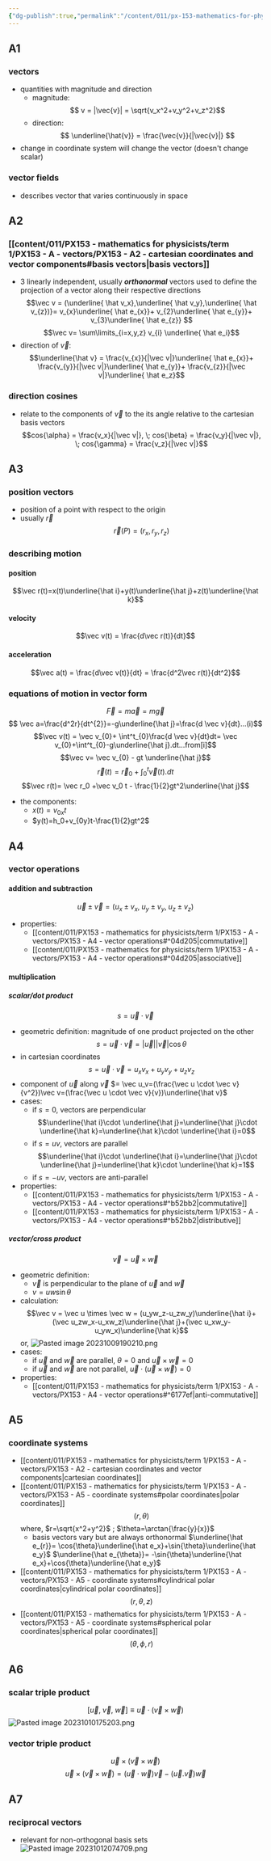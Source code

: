 ```yaml
---
{"dg-publish":true,"permalink":"/content/011/px-153-mathematics-for-physicists/term-1/px-153-a-vectors/px-153-a0/","noteIcon":"1","created":"2025-08-27T13:14:08.660+01:00","updated":"2024-11-26T19:34:24.000+00:00"}
---
```


## A1
### vectors
- quantities with magnitude and direction
	- magnitude: 
$$ v = |\vec{v}| = \sqrt{v_x^2+v_y^2+v_z^2}$$
	- direction: 
$$ \underline{\hat{v}} = \frac{\vec{v}}{|\vec{v}|} $$
- change in coordinate system will change the vector (doesn't change scalar)
### vector fields

- describes vector that varies continuously in space
## A2
### [[content/011/PX153 - mathematics for physicists/term 1/PX153 - A - vectors/PX153 - A2 - cartesian coordinates and vector components#basis vectors\|basis vectors]]
- 3 linearly independent, usually ***orthonormal*** vectors used to define the projection of a vector along their respective directions 
$$\vec v = (\underline{ \hat v_x},\underline{ \hat v_y},\underline{ \hat v_{z})}= v_{x}\underline{ \hat e_{x}}+ v_{2}\underline{ \hat e_{y}}+ v_{3}\underline{ \hat e_{z}} $$
$$\vec v= \sum\limits_{i=x,y,z} v_{i} \underline{ \hat e_i}$$
- direction of $\vec v$: 
$$\underline{\hat v} = \frac{v_{x}}{|\vec v|}\underline{ \hat e_{x}}+ \frac{v_{y}}{|\vec v|}\underline{ \hat e_{y}}+ \frac{v_{z}}{|\vec v|}\underline{ \hat e_z}$$
### direction cosines
- relate to the components of $\vec v$ to the its angle relative to the cartesian basis vectors
$$cos{\alpha} = \frac{v_x}{|\vec v|}, \; cos{\beta} = \frac{v_y}{|\vec v|}, \; cos{\gamma} = \frac{v_z}{|\vec v|}$$
## A3
### position vectors
- position of a point with respect to the origin
- usually $\vec r$
$$\vec r(P)= (r_x,r_y,r_z)$$
### describing motion
#### position
$$\vec r(t)=x(t)\underline{\hat i}+y(t)\underline{\hat j}+z(t)\underline{\hat k}$$
#### velocity
$$\vec v(t) = \frac{d\vec r(t)}{dt}$$
#### acceleration
$$\vec a(t) = \frac{d\vec v(t)}{dt} = \frac{d^2\vec r(t)}{dt^2}$$

### equations of motion in vector form

$$\vec F = m \vec a = m \vec g$$
$$ \vec a=\frac{d^2r}{dt^{2}}=-g\underline{\hat j}=\frac{d \vec v}{dt}...(i)$$
$$\vec v(t) = \vec v_{0}+ \int^t_{0}\frac{d \vec v}{dt}dt= \vec v_{0}+\int^t_{0}-g\underline{\hat j}.dt...from[i]$$
$$\vec v= \vec v_{0} - gt \underline{\hat j}$$
$$\vec r(t) = \vec r_0+\int_0^t\vec v(t).dt $$$$\vec r(t)= \vec r_0 +\vec v_0 t - \frac{1}{2}gt^2\underline{\hat j}$$
- the components:
	- $x(t)=v_{0x}t$
	- $y(t)=h_0+v_{0y}t-\frac{1}{2}gt^2$

## A4
### vector operations
#### addition and subtraction
$$\vec u \pm \vec v = (u_x\pm v_x,\; u_y\pm v_y,\; u_z\pm v_z)$$
- properties:
	- [[content/011/PX153 - mathematics for physicists/term 1/PX153 - A - vectors/PX153 - A4 - vector operations#^04d205\|commutative]]
	- [[content/011/PX153 - mathematics for physicists/term 1/PX153 - A - vectors/PX153 - A4 - vector operations#^04d205\|associative]]
#### multiplication
##### scalar/dot product
$$s =\vec u \cdot \vec v$$
- geometric definition: magnitude of one product projected on the other 
$$s = \vec u \cdot \vec v = |\vec u||\vec v| \cos{\theta}$$
- in cartesian coordinates
$$s = \vec u \cdot \vec v = u_xv_x+u_yv_y+u_zv_z$$
- component of $\vec u$ along $\vec v$ $= \vec u_v=(\frac{\vec u \cdot \vec v}{v^2})\vec v=(\frac{\vec u \cdot \vec v}{v})\underline{\hat v}$
- cases:
	- if $s=0$, vectors are perpendicular 
	$$\underline{\hat i}\cdot \underline{\hat j}=\underline{\hat j}\cdot \underline{\hat k}=\underline{\hat k}\cdot \underline{\hat i}=0$$
	- if $s=uv$, vectors are parallel 
	$$\underline{\hat i}\cdot \underline{\hat i}=\underline{\hat j}\cdot \underline{\hat j}=\underline{\hat k}\cdot \underline{\hat k}=1$$
	- if $s=-uv$, vectors are anti-parallel
- properties:
	- [[content/011/PX153 - mathematics for physicists/term 1/PX153 - A - vectors/PX153 - A4 - vector operations#^b52bb2\|commutative]]
	- [[content/011/PX153 - mathematics for physicists/term 1/PX153 - A - vectors/PX153 - A4 - vector operations#^b52bb2\|distributive]]
##### vector/cross product
$$\vec v = \vec u \times \vec w$$
- geometric definition:
	- $\vec v$ is perpendicular to the plane of $\vec u$ and $\vec w$
	- $v=uw\sin{\theta}$ 
- calculation:
$$\vec v = \vec u \times \vec w = (u_yw_z-u_zw_y)\underline{\hat i}+(\vec u_zw_x-u_xw_z)\underline{\hat j}+(\vec u_xw_y-u_yw_x)\underline{\hat k}$$or,
![Pasted image 20231009190210.png](/img/user/pics/Pasted%20image%2020231009190210.png)
- cases:
	- if $\vec u$ and $\vec w$ are parallel, $\theta = 0$ and $\vec u \times \vec w = 0$
	- if $\vec u$ and $\vec w$ are not parallel, $\vec u \cdot(\vec u \times \vec w) = 0$
- properties:
	- [[content/011/PX153 - mathematics for physicists/term 1/PX153 - A - vectors/PX153 - A4 - vector operations#^6177ef\|anti-commutative]]
## A5
### coordinate systems
- [[content/011/PX153 - mathematics for physicists/term 1/PX153 - A - vectors/PX153 - A2 - cartesian coordinates and vector components\|cartesian coordinates]]
- [[content/011/PX153 - mathematics for physicists/term 1/PX153 - A - vectors/PX153 - A5 - coordinate systems#polar coordinates\|polar coordinates]]
$$(r,\theta)$$
	where, $r=\sqrt{x^2+y^2}$ ; $\theta=\arctan{\frac{y}{x}}$
	- basis vectors vary but are always orthonormal
		$\underline{\hat e_{r}}= \cos{\theta}\underline{\hat e_x}+\sin{\theta}\underline{\hat e_y}$
		$\underline{\hat e_{\theta}}= -\sin{\theta}\underline{\hat e_x}+\cos{\theta}\underline{\hat e_y}$
- [[content/011/PX153 - mathematics for physicists/term 1/PX153 - A - vectors/PX153 - A5 - coordinate systems#cylindrical polar coordinates\|cylindrical polar coordinates]] 
$$(r,\theta,z)$$
- [[content/011/PX153 - mathematics for physicists/term 1/PX153 - A - vectors/PX153 - A5 - coordinate systems#spherical polar coordinates\|spherical polar coordinates]] 
$$(\theta,\phi,r)$$
## A6
### scalar triple product
$$[\vec u, \;\vec v, \;\vec w]\equiv\vec u\cdot(\vec v \times \vec w)$$
![Pasted image 20231010175203.png](/img/user/pics/Pasted%20image%2020231010175203.png)
### vector triple product
$$\vec u \times (\vec v \times \vec w)$$
$$\vec u \times (\vec v \times \vec w) = (\vec u\cdot \vec w)\vec v - (\vec u .\vec v)\vec w$$
## A7
### reciprocal vectors
- relevant for non-orthogonal basis sets
![Pasted image 20231012074709.png](/img/user/pics/Pasted%20image%2020231012074709.png)


